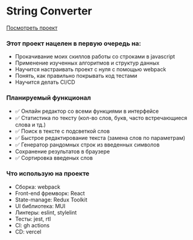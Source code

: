 # String Converter

[Посмотреть проект](https://string-converter.vercel.app)

### Этот проект нацелен в первую очередь на:

- Прокачивание моих скиллов работы со строками в javascript
- Применение изученных алгоритмов и структур данных
- Научится настраивать проект с нуля с помощью webpack
- Понять, как правильно покрывать код тестами
- Научится делать CI/CD

### Планируемый функционал

- ✅ Онлайн редактор со всеми функциями в интерфейсе
- ✅ Статистика по тексту (кол-во слов, букв, часто встречающиеся слова и тд.)
- ✅ Поиск в тексте с подсветкой слов
- ✅ Быстрое редактирование текста (замена слов по параметрам)
- ✅ Генератор рандомных строк из введенных символов
- Сохранение результатов в браузере
- ✅ Сортировка введеных слов

### Что использую на проекте

- Сборка: webpack
- Front-end фремворк: React
- State-manage: Redux Toolkit
- UI библиотека: MUI
- Линтеры: eslint, stylelint
- Тесты: jest, rtl
- CI: gh actions
- CD: vercel
